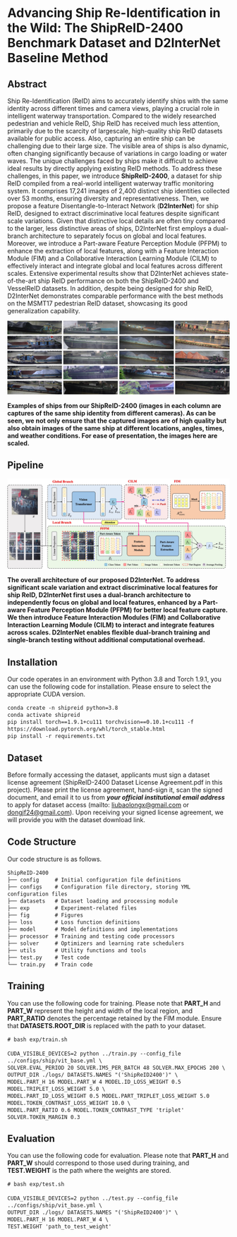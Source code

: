 # Advancing Ship Re-Identification in the Wild: The ShipReID-2400 Benchmark Dataset and D2InterNet Baseline Method

## Abstract

Ship Re-Identification (ReID) aims to accurately identify ships with the same identity across different times and camera views, playing a crucial role in intelligent waterway transportation. Compared to the widely researched pedestrian and vehicle ReID, Ship ReID has received much less attention, primarily due to the scarcity of largescale, high-quality ship ReID datasets available for public access. Also, capturing an entire ship can be challenging due to their large size. The visible area of ships is also dynamic, often changing significantly because of variations in cargo loading or water waves. The unique challenges faced by ships make it difficult to achieve ideal results by directly applying existing ReID methods. To address these challenges, in this paper, we introduce **ShipReID-2400**, a dataset for ship ReID compiled from a real-world intelligent waterway traffic monitoring system. It comprises 17,241 images of 2,400 distinct ship identities collected over 53 months, ensuring diversity and representativeness. Then, we propose a feature Disentangle-to-Interact Network (**D2InterNet**) for ship ReID, designed to extract discriminative local features despite significant scale variations. Given that distinctive local details are often tiny compared to the larger, less distinctive areas of ships, D2InterNet first employs a dual-branch architecture to separately focus on global and local features. Moreover, we introduce a Part-aware Feature Perception Module (PFPM) to enhance the extraction of local features, along with a Feature Interaction Module (FIM) and a Collaborative Interaction Learning Module (CILM) to effectively interact and integrate global and local features across different scales. Extensive experimental results show that D2InterNet achieves state-of-the-art ship ReID performance on both the ShipReID-2400 and VesselReID datasets. In addition, despite being designed for ship ReID, D2InterNet demonstrates comparable performance with the best methods on the MSMT17 pedestrian ReID dataset, showcasing its good generalization capability.

![eg](https://github.com/HuiGuanLab/ShipReID-2400/blob/main/fig/eg.jpg)

**Examples of ships from our ShipReID-2400 (images in each column are captures of the same ship identity from different cameras). As can be seen, we not only ensure that the captured images are of high quality but also obtain images of the same ship at different locations, angles, times, and weather conditions. For ease of presentation, the images here are scaled.**

## Pipeline

![baseline](https://github.com/HuiGuanLab/ShipReID-2400/blob/main/fig/baseline.jpg)

**The overall architecture of our proposed D2InterNet. To address significant scale variation and extract discriminative local features for ship ReID, D2InterNet first uses a dual-branch architecture to independently focus on global and local features, enhanced by a Part-aware Feature Perception Module (PFPM) for better local feature capture. We then introduce Feature Interaction Modules (FIM) and Collaborative Interaction Learning Module (CILM) to interact and integrate features across scales. D2InterNet enables flexible dual-branch training and single-branch testing without additional computational overhead.**

## Installation

Our code operates in an environment with Python 3.8 and Torch 1.9.1, you can use the following code for installation. Please ensure to select the appropriate CUDA version.

```shell
conda create -n shipreid python=3.8
conda activate shipreid
pip install torch==1.9.1+cu111 torchvision==0.10.1+cu111 -f https://download.pytorch.org/whl/torch_stable.html
pip install -r requirements.txt
```

## Dataset

Before formally accessing the dataset, applicants must sign a dataset license agreement (ShipReID-2400 Dataset License Agreement.pdf in this project). Please print the license agreement, hand-sign it, scan the signed document, and email it to us from ***your official institutional email address*** to apply for dataset access (mailto: liubaolongx@gmail.com or dongjf24@gmail.com). Upon receiving your signed license agreement, we will provide you with the dataset download link.

## Code Structure

Our code structure is as follows.

```shell
ShipReID-2400
├── config     # Initial configuration file definitions
├── configs    # Configuration file directory, storing YML configuration files
├── datasets   # Dataset loading and processing module
├── exp        # Experiment-related files
├── fig        # Figures
├── loss       # Loss function definitions
├── model      # Model definitions and implementations
├── processor  # Training and testing code processors
├── solver     # Optimizers and learning rate schedulers
├── utils      # Utility functions and tools
├── test.py    # Test code
└── train.py   # Train code
```

## Training

You can use the following code for training. Please note that **PART_H** and **PART_W** represent the height and width of the local region, and **PART_RATIO** denotes the percentage retained by the FIM module. Ensure that **DATASETS.ROOT_DIR** is replaced with the path to your dataset.

```shell
# bash exp/train.sh

CUDA_VISIBLE_DEVICES=2 python ../train.py --config_file ../configs/ship/vit_base.yml \
SOLVER.EVAL_PERIOD 20 SOLVER.IMS_PER_BATCH 48 SOLVER.MAX_EPOCHS 200 \
OUTPUT_DIR ./logs/ DATASETS.NAMES "('ShipReID2400')" \
MODEL.PART_H 16 MODEL.PART_W 4 MODEL.ID_LOSS_WEIGHT 0.5 MODEL.TRIPLET_LOSS_WEIGHT 5.0 \
MODEL.PART_ID_LOSS_WEIGHT 0.5 MODEL.PART_TRIPLET_LOSS_WEIGHT 5.0 MODEL.TOKEN_CONTRAST_LOSS_WEIGHT 10.0 \
MODEL.PART_RATIO 0.6 MODEL.TOKEN_CONTRAST_TYPE 'triplet' SOLVER.TOKEN_MARGIN 0.3
```

## Evaluation

You can use the following code for evaluation. Please note that **PART_H** and **PART_W** should correspond to those used during training, and **TEST.WEIGHT** is the path where the weights are stored.

```shell
# bash exp/test.sh

CUDA_VISIBLE_DEVICES=2 python ../test.py --config_file ../configs/ship/vit_base.yml \
OUTPUT_DIR ./logs/ DATASETS.NAMES "('ShipReID2400')" \
MODEL.PART_H 16 MODEL.PART_W 4 \
TEST.WEIGHT 'path_to_test_weight'
```
